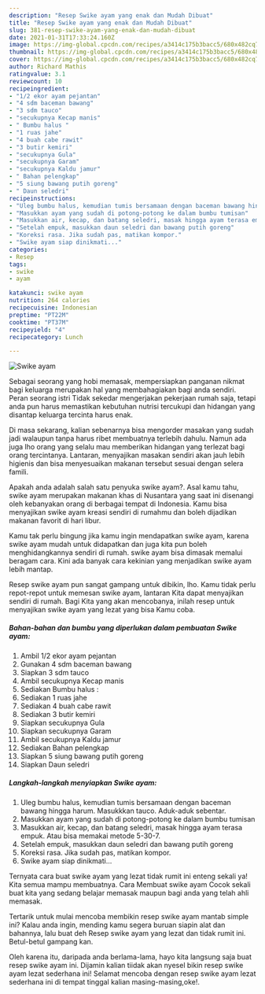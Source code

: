 ```yaml
---
description: "Resep Swike ayam yang enak dan Mudah Dibuat"
title: "Resep Swike ayam yang enak dan Mudah Dibuat"
slug: 381-resep-swike-ayam-yang-enak-dan-mudah-dibuat
date: 2021-01-31T17:33:24.160Z
image: https://img-global.cpcdn.com/recipes/a3414c175b3bacc5/680x482cq70/swike-ayam-foto-resep-utama.jpg
thumbnail: https://img-global.cpcdn.com/recipes/a3414c175b3bacc5/680x482cq70/swike-ayam-foto-resep-utama.jpg
cover: https://img-global.cpcdn.com/recipes/a3414c175b3bacc5/680x482cq70/swike-ayam-foto-resep-utama.jpg
author: Richard Mathis
ratingvalue: 3.1
reviewcount: 10
recipeingredient:
- "1/2 ekor ayam pejantan"
- "4 sdm baceman bawang"
- "3 sdm tauco"
- "secukupnya Kecap manis"
- " Bumbu halus "
- "1 ruas jahe"
- "4 buah cabe rawit"
- "3 butir kemiri"
- "secukupnya Gula"
- "secukupnya Garam"
- "secukupnya Kaldu jamur"
- " Bahan pelengkap"
- "5 siung bawang putih goreng"
- " Daun seledri"
recipeinstructions:
- "Uleg bumbu halus, kemudian tumis bersamaan dengan baceman bawang hingga harum. Masukkkan tauco. Aduk-aduk sebentar."
- "Masukkan ayam yang sudah di potong-potong ke dalam bumbu tumisan"
- "Masukkan air, kecap, dan batang seledri, masak hingga ayam terasa empuk. Atau bisa memakai metode 5-30-7."
- "Setelah empuk, masukkan daun seledri dan bawang putih goreng"
- "Koreksi rasa. Jika sudah pas, matikan kompor."
- "Swike ayam siap dinikmati..."
categories:
- Resep
tags:
- swike
- ayam

katakunci: swike ayam 
nutrition: 264 calories
recipecuisine: Indonesian
preptime: "PT22M"
cooktime: "PT37M"
recipeyield: "4"
recipecategory: Lunch

---
```



![Swike ayam](https://img-global.cpcdn.com/recipes/a3414c175b3bacc5/680x482cq70/swike-ayam-foto-resep-utama.jpg)

Sebagai seorang yang hobi memasak, mempersiapkan panganan nikmat bagi keluarga merupakan hal yang membahagiakan bagi anda sendiri. Peran seorang istri Tidak sekedar mengerjakan pekerjaan rumah saja, tetapi anda pun harus memastikan kebutuhan nutrisi tercukupi dan hidangan yang disantap keluarga tercinta harus enak.

Di masa  sekarang, kalian sebenarnya bisa mengorder masakan yang sudah jadi walaupun tanpa harus ribet membuatnya terlebih dahulu. Namun ada juga lho orang yang selalu mau memberikan hidangan yang terlezat bagi orang tercintanya. Lantaran, menyajikan masakan sendiri akan jauh lebih higienis dan bisa menyesuaikan makanan tersebut sesuai dengan selera famili. 



Apakah anda adalah salah satu penyuka swike ayam?. Asal kamu tahu, swike ayam merupakan makanan khas di Nusantara yang saat ini disenangi oleh kebanyakan orang di berbagai tempat di Indonesia. Kamu bisa menyajikan swike ayam kreasi sendiri di rumahmu dan boleh dijadikan makanan favorit di hari libur.

Kamu tak perlu bingung jika kamu ingin mendapatkan swike ayam, karena swike ayam mudah untuk didapatkan dan juga kita pun boleh menghidangkannya sendiri di rumah. swike ayam bisa dimasak memalui beragam cara. Kini ada banyak cara kekinian yang menjadikan swike ayam lebih mantap.

Resep swike ayam pun sangat gampang untuk dibikin, lho. Kamu tidak perlu repot-repot untuk memesan swike ayam, lantaran Kita dapat menyajikan sendiri di rumah. Bagi Kita yang akan mencobanya, inilah resep untuk menyajikan swike ayam yang lezat yang bisa Kamu coba.

<!--inarticleads1-->

##### Bahan-bahan dan bumbu yang diperlukan dalam pembuatan Swike ayam:

1. Ambil 1/2 ekor ayam pejantan
1. Gunakan 4 sdm baceman bawang
1. Siapkan 3 sdm tauco
1. Ambil secukupnya Kecap manis
1. Sediakan  Bumbu halus :
1. Sediakan 1 ruas jahe
1. Sediakan 4 buah cabe rawit
1. Sediakan 3 butir kemiri
1. Siapkan secukupnya Gula
1. Siapkan secukupnya Garam
1. Ambil secukupnya Kaldu jamur
1. Sediakan  Bahan pelengkap
1. Siapkan 5 siung bawang putih goreng
1. Siapkan  Daun seledri




<!--inarticleads2-->

##### Langkah-langkah menyiapkan Swike ayam:

1. Uleg bumbu halus, kemudian tumis bersamaan dengan baceman bawang hingga harum. Masukkkan tauco. Aduk-aduk sebentar.
1. Masukkan ayam yang sudah di potong-potong ke dalam bumbu tumisan
1. Masukkan air, kecap, dan batang seledri, masak hingga ayam terasa empuk. Atau bisa memakai metode 5-30-7.
1. Setelah empuk, masukkan daun seledri dan bawang putih goreng
1. Koreksi rasa. Jika sudah pas, matikan kompor.
1. Swike ayam siap dinikmati...




Ternyata cara buat swike ayam yang lezat tidak rumit ini enteng sekali ya! Kita semua mampu membuatnya. Cara Membuat swike ayam Cocok sekali buat kita yang sedang belajar memasak maupun bagi anda yang telah ahli memasak.

Tertarik untuk mulai mencoba membikin resep swike ayam mantab simple ini? Kalau anda ingin, mending kamu segera buruan siapin alat dan bahannya, lalu buat deh Resep swike ayam yang lezat dan tidak rumit ini. Betul-betul gampang kan. 

Oleh karena itu, daripada anda berlama-lama, hayo kita langsung saja buat resep swike ayam ini. Dijamin kalian tiidak akan nyesel bikin resep swike ayam lezat sederhana ini! Selamat mencoba dengan resep swike ayam lezat sederhana ini di tempat tinggal kalian masing-masing,oke!.

